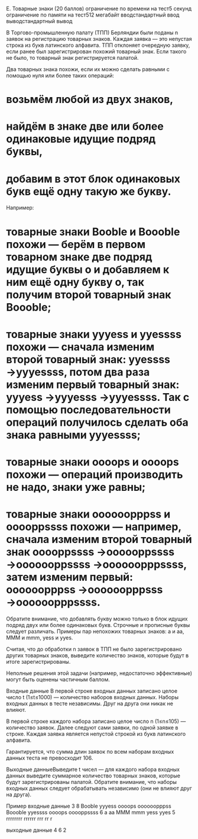 ﻿E. Товарные знаки (20 баллов)
ограничение по времени на тест5 секунд
ограничение по памяти на тест512 мегабайт
вводстандартный ввод
выводстандартный вывод

В Торгово-промышленную палату (ТПП) Берляндии были поданы n заявок на регистрацию товарных знаков. Каждая заявка — это непустая строка из букв латинского алфавита.
ТПП отклоняет очередную заявку, если ранее был зарегистрирован похожий товарный знак. Если такого не было, то товарный знак регистрируется палатой.

Два товарных знака похожи, если их можно сделать равными с помощью нуля или более таких операций:
# возьмём любой из двух знаков,
# найдём в знаке две или более одинаковые идущие подряд буквы,
# добавим в этот блок одинаковых букв ещё одну такую же букву.

Например:
# товарные знаки Booble и Boooble похожи — берём в первом товарном знаке две подряд идущие буквы o и добавляем к ним ещё одну букву o, так получим второй товарный знак Boooble;
# товарные знаки yyyess и yyessss похожи — сначала изменим второй товарный знак: yyessss →yyyessss, потом два раза изменим первый товарный знак: yyyess →yyyesss →yyyessss. Так с помощью последовательности операций получилось сделать оба знака равными yyyessss;
# товарные знаки oooops и oooops похожи — операций производить не надо, знаки уже равны;
# товарные знаки oooooopppss и ooooppssss похожи — например, сначала изменим второй товарный знак ooooppssss →oooooppssss →ooooooppssss →oooooopppssss, затем изменим первый: oooooopppss →oooooopppsss →oooooopppssss.

Обратите внимание, что добавлять букву можно только в блок идущих подряд двух или более одинаковых букв. Строчные и прописные буквы следует различать.
Примеры пар непохожих товарных знаков: a и aa, MMM и mmm, yess и yyes.

Считая, что до обработки n заявок в ТПП не было зарегистрировано других товарных знаков, выведите количество знаков, которые будут в итоге зарегистрированы.

Неполные решения этой задачи (например, недостаточно эффективные) могут быть оценены частичным баллом.

Входные данные
В первой строке входных данных записано целое число t (1≤t≤1000) — количество наборов входных данных.
Наборы входных данных в тесте независимы. Друг на друга они никак не влияют.

В первой строке каждого набора записано целое число n (1≤n≤105) — количество заявок. Далее следуют сами заявки, по одной заявке в строке. Каждая заявка является непустой строкой из букв латинского алфавита.

Гарантируется, что сумма длин заявок по всем наборам входных данных теста не превосходит 106.

Выходные данныеВыведите t чисел — для каждого набора входных данных выведите суммарное количество товарных знаков, которые будут зарегистрированы палатой. Обратите внимание, что наборы входных данных следует обрабатывать независимо (они не влияют друг на друга).

Пример
входные данные
3
8
Booble
yyyess
oooops
oooooopppss
Boooble
yyessss
oooops
ooooppssss
6
a
aa
MMM
mmm
yess
yyes
5
rrrrrrrr
rrrrrr
rrr
rr
r

выходные данные
4
6
2